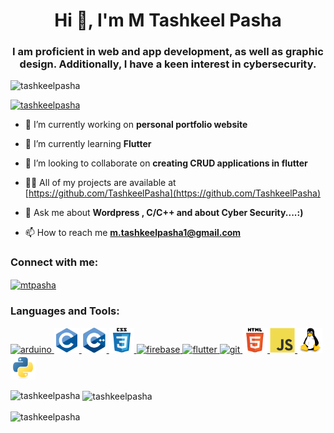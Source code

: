 <h1 align="center">Hi 👋, I'm M Tashkeel Pasha</h1>
<h3 align="center">I am proficient in web and app development, as well as graphic design. Additionally, I have a keen interest in cybersecurity.</h3>

<p align="left"> <img src="https://komarev.com/ghpvc/?username=tashkeelpasha&label=Profile%20views&color=0e75b6&style=flat" alt="tashkeelpasha" /> </p>

<p align="left"> <a href="https://github.com/ryo-ma/github-profile-trophy"><img src="https://github-profile-trophy.vercel.app/?username=tashkeelpasha" alt="tashkeelpasha" /></a> </p>

- 🔭 I’m currently working on **personal portfolio website**

- 🌱 I’m currently learning **Flutter**

- 👯 I’m looking to collaborate on **creating CRUD applications in flutter**

- 👨‍💻 All of my projects are available at [https://github.com/TashkeelPasha](https://github.com/TashkeelPasha)

- 💬 Ask me about **Wordpress , C/C++ and about Cyber Security....:)**

- 📫 How to reach me **m.tashkeelpasha1@gmail.com**

<h3 align="left">Connect with me:</h3>
<p align="left">
<a href="https://linkedin.com/in/mtpasha" target="blank"><img align="center" src="https://raw.githubusercontent.com/rahuldkjain/github-profile-readme-generator/master/src/images/icons/Social/linked-in-alt.svg" alt="mtpasha" height="30" width="40" /></a>
</p>

<h3 align="left">Languages and Tools:</h3>
<p align="left"> <a href="https://www.arduino.cc/" target="_blank" rel="noreferrer"> <img src="https://cdn.worldvectorlogo.com/logos/arduino-1.svg" alt="arduino" width="40" height="40"/> </a> <a href="https://www.cprogramming.com/" target="_blank" rel="noreferrer"> <img src="https://raw.githubusercontent.com/devicons/devicon/master/icons/c/c-original.svg" alt="c" width="40" height="40"/> </a> <a href="https://www.w3schools.com/cpp/" target="_blank" rel="noreferrer"> <img src="https://raw.githubusercontent.com/devicons/devicon/master/icons/cplusplus/cplusplus-original.svg" alt="cplusplus" width="40" height="40"/> </a> <a href="https://www.w3schools.com/css/" target="_blank" rel="noreferrer"> <img src="https://raw.githubusercontent.com/devicons/devicon/master/icons/css3/css3-original-wordmark.svg" alt="css3" width="40" height="40"/> </a> <a href="https://firebase.google.com/" target="_blank" rel="noreferrer"> <img src="https://www.vectorlogo.zone/logos/firebase/firebase-icon.svg" alt="firebase" width="40" height="40"/> </a> <a href="https://flutter.dev" target="_blank" rel="noreferrer"> <img src="https://www.vectorlogo.zone/logos/flutterio/flutterio-icon.svg" alt="flutter" width="40" height="40"/> </a> <a href="https://git-scm.com/" target="_blank" rel="noreferrer"> <img src="https://www.vectorlogo.zone/logos/git-scm/git-scm-icon.svg" alt="git" width="40" height="40"/> </a> <a href="https://www.w3.org/html/" target="_blank" rel="noreferrer"> <img src="https://raw.githubusercontent.com/devicons/devicon/master/icons/html5/html5-original-wordmark.svg" alt="html5" width="40" height="40"/> </a> <a href="https://developer.mozilla.org/en-US/docs/Web/JavaScript" target="_blank" rel="noreferrer"> <img src="https://raw.githubusercontent.com/devicons/devicon/master/icons/javascript/javascript-original.svg" alt="javascript" width="40" height="40"/> </a> <a href="https://www.linux.org/" target="_blank" rel="noreferrer"> <img src="https://raw.githubusercontent.com/devicons/devicon/master/icons/linux/linux-original.svg" alt="linux" width="40" height="40"/> </a> <a href="https://www.python.org" target="_blank" rel="noreferrer"> <img src="https://raw.githubusercontent.com/devicons/devicon/master/icons/python/python-original.svg" alt="python" width="40" height="40"/> </a> </p>

<p><img align="left" src="https://github-readme-stats.vercel.app/api/top-langs?username=tashkeelpasha&show_icons=true&locale=en&layout=compact" alt="tashkeelpasha" /></p>

<p>&nbsp;<img align="center" src="https://github-readme-stats.vercel.app/api?username=tashkeelpasha&show_icons=true&locale=en" alt="tashkeelpasha" /></p>

<p><img align="center" src="https://github-readme-streak-stats.herokuapp.com/?user=tashkeelpasha&" alt="tashkeelpasha" /></p>
